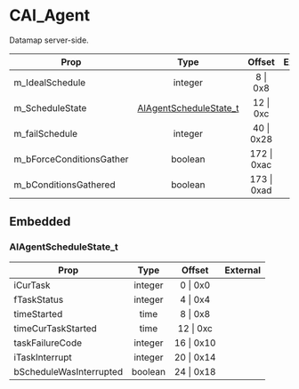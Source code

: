 # CAI_Agent

Datamap server-side.

|Prop|Type|Offset|External|
|---|:-:|:-:|--:|
|m_IdealSchedule|integer|8 \| 0x8||
|m_ScheduleState|[AIAgentScheduleState_t](#aiagentschedulestate_t)|12 \| 0xc||
|m_failSchedule|integer|40 \| 0x28||
|m_bForceConditionsGather|boolean|172 \| 0xac||
|m_bConditionsGathered|boolean|173 \| 0xad||

## Embedded

### AIAgentScheduleState_t

|Prop|Type|Offset|External|
|---|:-:|:-:|--:|
|iCurTask|integer|0 \| 0x0|
|fTaskStatus|integer|4 \| 0x4|
|timeStarted|time|8 \| 0x8|
|timeCurTaskStarted|time|12 \| 0xc|
|taskFailureCode|integer|16 \| 0x10|
|iTaskInterrupt|integer|20 \| 0x14|
|bScheduleWasInterrupted|boolean|24 \| 0x18|
